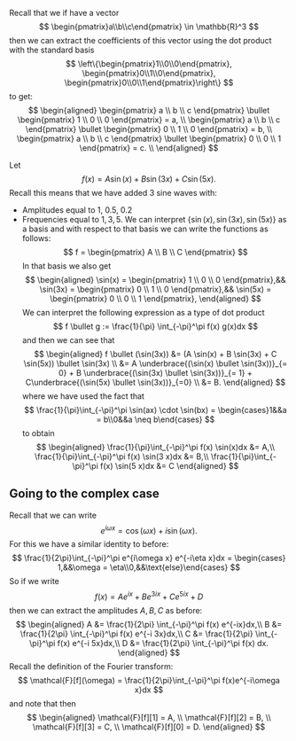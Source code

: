 Recall that we if have a vector
$$
\begin{pmatrix}a\\b\\c\end{pmatrix} \in \mathbb{R}^3
$$
then we can extract the coefficients of this vector using the dot product with the standard basis
$$
\left\{\begin{pmatrix}1\\0\\0\end{pmatrix}, \begin{pmatrix}0\\1\\0\end{pmatrix}, \begin{pmatrix}0\\0\\1\end{pmatrix}\right\}
$$
to get:
$$
\begin{aligned}
\begin{pmatrix} a \\ b \\ c \end{pmatrix} \bullet \begin{pmatrix} 1 \\ 0 \\ 0 \end{pmatrix} = a, \\
\begin{pmatrix} a \\ b \\ c \end{pmatrix} \bullet \begin{pmatrix} 0 \\ 1 \\ 0 \end{pmatrix} = b, \\
\begin{pmatrix} a \\ b \\ c \end{pmatrix} \bullet \begin{pmatrix} 0 \\ 0 \\ 1 \end{pmatrix} = c. \\
\end{aligned}
$$

Let
$$
f(x) = A \sin(x) + B\sin(3x) + C \sin(5x).
$$
Recall this means that we have added 3 sine waves with:
* Amplitudes equal to 1, 0.5, 0.2
* Frequencies equal to $1, 3, 5$.
We can interpret $\{\sin(x), \sin(3x), \sin(5x)\}$ as a basis and with respect to that basis we can write the functions as follows:
$$
f = \begin{pmatrix} A \\ B \\ C \end{pmatrix}
$$
In that basis we also get
$$
\begin{aligned}
\sin(x) = \begin{pmatrix} 1 \\ 0 \\ 0 \end{pmatrix},&&
\sin(3x) = \begin{pmatrix} 0 \\ 1 \\ 0 \end{pmatrix},&& 
\sin(5x) = \begin{pmatrix} 0 \\ 0 \\ 1 \end{pmatrix}, 
\end{aligned}
$$
We can interpret the following expression as a type of dot product
$$
f \bullet g := \frac{1}{\pi} \int_{-\pi}^\pi f(x) g(x)dx
$$
and then we can see that
$$
\begin{aligned}
f \bullet (\sin(3x)) &= (A \sin(x) + B \sin(3x) + C \sin(5x)) \bullet \sin(3x) \\
&= A \underbrace{(\sin(x) \bullet \sin(3x))}_{= 0} + B \underbrace{(\sin(3x) \bullet \sin(3x))}_{= 1} + C\underbrace{(\sin(5x) \bullet \sin(3x))}_{=0} \\
&= B.
\end{aligned}
$$
where we have used the fact that
$$
\frac{1}{\pi}\int_{-\pi}^\pi \sin(ax) \cdot \sin(bx) = \begin{cases}1&&a = b\\0&&a \neq b\end{cases}
$$
to obtain
$$
\begin{aligned}
\frac{1}{\pi}\int_{-\pi}^\pi f(x) \sin(x)dx &= A,\\
\frac{1}{\pi}\int_{-\pi}^\pi f(x) \sin(3 x)dx &= B,\\
\frac{1}{\pi}\int_{-\pi}^\pi f(x) \sin(5 x)dx &= C
\end{aligned}
$$
## Going to the complex case
Recall that we can write
$$
e^{i\omega x} = \cos(\omega x) + i \sin(\omega x).
$$
For this we have a similar identity to before:
$$
\frac{1}{2\pi}\int_{-\pi}^\pi e^{i\omega x} e^{-i\eta x}dx = \begin{cases} 1,&&\omega = \eta\\0,&&\text{else}\end{cases}
$$
So if we write
$$
f(x) = A e^{ix} + Be^{3ix} + C e^{5ix} + D
$$
then we can extract the amplitudes $A, B, C$ as before:
$$
\begin{aligned}
A &= \frac{1}{2\pi} \int_{-\pi}^\pi f(x) e^{-ix}dx,\\
B &= \frac{1}{2\pi} \int_{-\pi}^\pi f(x) e^{-i 3x}dx,\\
C &= \frac{1}{2\pi} \int_{-\pi}^\pi f(x) e^{-i 5x}dx,\\
D &= \frac{1}{2\pi} \int_{-\pi}^\pi f(x) dx.
\end{aligned}
$$
Recall the definition of the Fourier transform:
$$
\mathcal{F}[f](\omega) = \frac{1}{2\pi}\int_{-\pi}^\pi f(x)e^{-i\omega x}dx
$$
and note that then
$$
\begin{aligned}
\mathcal{F}[f][1] = A, \\
\mathcal{F}[f][2] = B, \\
\mathcal{F}[f][3] = C, \\
\mathcal{F}[f][0] = D.
\end{aligned}
$$